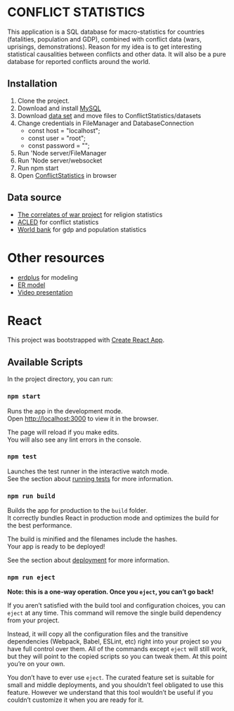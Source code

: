 # CONFLICT STATISTICS

This application is a SQL database for macro-statistics for countries (fatalities, population and GDP), combined with conflict data (wars, uprisings, demonstrations). Reason for my idea is to get interesting statistical causalities between conflicts and other data. It will also be a pure database for reported conflicts around the world.

## Installation
1. Clone the project.
2. Download and install [MySQL](https://dev.mysql.com/downloads/)
3. Download [data set](https://we.tl/t-MJmDxslnIu) and move files to ConflictStatistics/datasets
4. Change credentials in FileManager and DatabaseConnection
    * const host = "localhost";
    * const user = "root";
    * const password = "";
5. Run 'Node server/FileManager
6. Run 'Node server/websocket
7. Run npm start
8. Open [ConflictStatistics](localhost:3000) in browser

## Data source
* [The correlates of war project](http://www.correlatesofwar.org/data-sets/world-religion-data/wrp-national-data-1/view) for religion statistics
* [ACLED](https://www.acleddata.com/) for conflict statistics
* [World bank](https://data.worldbank.org/) for gdp and population statistics


# Other resources

* [erdplus](https://erdplus.com) for modeling
* [ER model](https://raw.githubusercontent.com/JohanSoederlund/conflictstatistics/master/ER.png)
* [Video presentation](https://www.youtube.com/channel/UCJwDeeR-CbWUAGIemcENFww?view_as=subscriber)

# React

This project was bootstrapped with [Create React App](https://github.com/facebook/create-react-app).

## Available Scripts

In the project directory, you can run:

### `npm start`

Runs the app in the development mode.<br>
Open [http://localhost:3000](http://localhost:3000) to view it in the browser.

The page will reload if you make edits.<br>
You will also see any lint errors in the console.

### `npm test`

Launches the test runner in the interactive watch mode.<br>
See the section about [running tests](https://facebook.github.io/create-react-app/docs/running-tests) for more information.

### `npm run build`

Builds the app for production to the `build` folder.<br>
It correctly bundles React in production mode and optimizes the build for the best performance.

The build is minified and the filenames include the hashes.<br>
Your app is ready to be deployed!

See the section about [deployment](https://facebook.github.io/create-react-app/docs/deployment) for more information.

### `npm run eject`

**Note: this is a one-way operation. Once you `eject`, you can’t go back!**

If you aren’t satisfied with the build tool and configuration choices, you can `eject` at any time. This command will remove the single build dependency from your project.

Instead, it will copy all the configuration files and the transitive dependencies (Webpack, Babel, ESLint, etc) right into your project so you have full control over them. All of the commands except `eject` will still work, but they will point to the copied scripts so you can tweak them. At this point you’re on your own.

You don’t have to ever use `eject`. The curated feature set is suitable for small and middle deployments, and you shouldn’t feel obligated to use this feature. However we understand that this tool wouldn’t be useful if you couldn’t customize it when you are ready for it.
